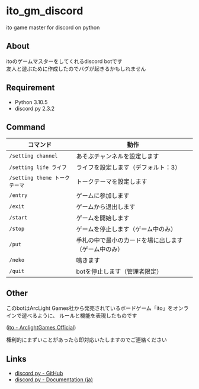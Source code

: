 # ito_gm_discord

ito game master for discord on python

## About

itoのゲームマスターをしてくれるdiscord botです  
友人と遊ぶために作成したのでバグが起きるかもしれません

## Requirement

- Python 3.10.5
- discord.py 2.3.2

## Command

|コマンド|動作|
|---|---|
|`/setting channel`|あそぶチャンネルを設定します|
|`/setting life ライフ`|ライフを設定します（デフォルト：3）|
|`/setting theme トークテーマ`|トークテーマを設定します|
|`/entry`|ゲームに参加します|
|`/exit`|ゲームから退出します|
|`/start`|ゲームを開始します|
|`/stop`|ゲームを停止します（ゲーム中のみ）|
|`/put`|手札の中で最小のカードを場に出します（ゲーム中のみ）|
|`/neko`|鳴きます|
|`/quit`|botを停止します（管理者限定）|

## Other

このbotはArcLight Games社から発売されているボードゲーム「ito」をオンラインで遊べるように、
ルールと機能を表現したものです  

([ito - ArclightGames Official](https://arclightgames.jp/product/ito/))  


権利的にまずいことがあったら即対応いたしますのでご連絡ください  

## Links

- [discord.py - GitHub](https://github.com/Rapptz/discord.py)
- [discord.py - Documentation (ja)](https://discordpy.readthedocs.io/ja/latest/)
